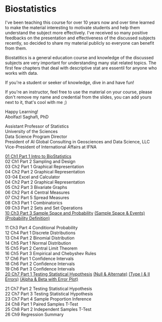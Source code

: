 # Biostatistics

I've been teaching this course for over 10 years now and over time learned to make the material interesting to motivate students and help them understand the subject more effectively. I've received so many positive feedbacks on the presentation and effectiveness of the discussed subjects recently, so decided to share my material publicly so everyone can benefit from them.

Biostatitics is a general education course and knowledge of the discussed subjects are very important for understanding many stat related topics. The first few chapters that deal with descriptive stat are essentil for anyone who works with data. 

If you're a student or seeker of knowledge, dive in and have fun!

If you're an instructor, feel free to use the material on your course, please don't remove my name and credential from the slides, you can add yours next to it, that's cool with me ;)

Happy Learning!  
Abolfazl Saghafi, PhD

Assistant Professor of Statistics  
University of the Sciences  
Data Science Program Director  
President of AI Global Consulting in Geosciences and Data Science, LLC  
Vice-President of International Affairs at IFNA  

[01 Ch1 Part 1 Intro to BioStatistics](https://github.com/asaghafi/biostatistics/blob/master/01%20Ch1%20Part%201%20Intro%20to%20BioStatistics.pptx?raw=true)  
02 Ch1 Part 2 Sampling and Design  
03 Ch2 Part 1 Graphical Representation  
04 Ch2 Part 2 Graphical Representation  
03-04 Excel and Calculator  
04 Ch2 Part 2 Graphical Representation  
05 Ch2 Part 3 Bivariate Graphs  
06 Ch2 Part 4 Central Measures  
07 Ch2 Part 5 Spread Measures  
08 Ch3 Part 1 Combinatorics  
09 Ch3 Part 2 Sets and Set Operations  
[10 Ch3 Part 3 Sample Space and Probability](https://github.com/asaghafi/biostatistics/blob/master/10%20Ch3%20Part%203%20Sample%20Space%20and%20Probability.pptx?raw=true) [(Sample Space & Events)](https://youtu.be/qO-fqZnOwOM) [(Probability Definition)](https://youtu.be/ka-I1dElPvw)

11 Ch3 Part 4 Conditional Probability  
12 Ch4 Part 1 Discrete Distributions  
13 Ch4 Part 2 Binomial Distribution  
14 Ch5 Part 1 Normal Distribution  
15 Ch5 Part 2 Central Limit Theorem  
16 Ch5 Part 3 Empirical and Chebyshev Rules  
17 Ch6 Part 1 Confidence Intervals  
18 Ch6 Part 2 Confidence Intervals  
19 Ch6 Part 3 Confidence Intervals  
[20 Ch7 Part 1 Testing Statistical Hypothesis](https://github.com/asaghafi/biostatistics/blob/master/20%20Ch7%20Part%201%20Testing%20Statistical%20Hypothesis.pptx?raw=true) [(Null & Alternate)](https://youtu.be/NVoKPuID_qw) [(Type I & II Errors)](https://youtu.be/_UGRTxRhlcA) [(Alpha & Beta with Error Plot)](https://youtu.be/M2jMwiBDdp0)

21 Ch7 Part 2 Testing Statistical Hypothesis  
22 Ch7 Part 3 Testing Statistical Hypothesis  
23 Ch7 Part 4 Sample Proportion Inference  
24 Ch8 Part 1 Paired Samples T-Test  
25 Ch8 Part 2 Independent Samples T-Test  
26 Ch9 Regression Summary  
